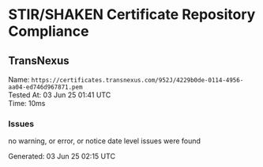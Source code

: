 # STIR/SHAKEN Certificate Repository Compliance

## TransNexus

Name: `https://certificates.transnexus.com/952J/4229b0de-0114-4956-aa04-ed746d967871.pem`\
Tested At: 03 Jun 25 01:41 UTC\
Time: 10ms

### Issues

no warning, or error, or notice date level issues were found

Generated: 03 Jun 25 02:15 UTC